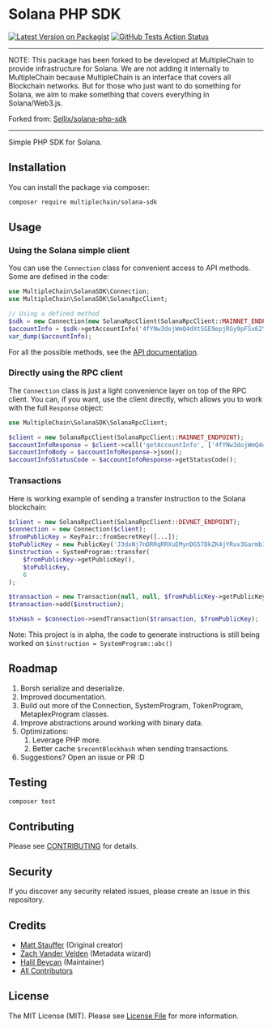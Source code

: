 # Solana PHP SDK

[![Latest Version on Packagist](https://img.shields.io/packagist/v/multiplechain/solana-sdk.svg?style=flat-square)](https://packagist.org/packages/multiplechain/solana-sdk)
[![GitHub Tests Action Status](https://github.com/multiplechain/solana-sdk/actions/workflows/test-and-code-check.yml/badge.svg?branch=master)](https://github.com/multiplechain/solana-sdk/actions?query=workflow%3Atest-and-code-check+branch%master)

---

NOTE: This package has been forked to be developed at MultipleChain to provide infrastructure for Solana. We are not adding it internally to MultipleChain because MultipleChain is an interface that covers all Blockchain networks. But for those who just want to do something for Solana, we aim to make something that covers everything in Solana/Web3.js.

Forked from: [Sellix/solana-php-sdk](https://github.com/Sellix/solana-php-sdk)

---

Simple PHP SDK for Solana.

## Installation

You can install the package via composer:

```bash
composer require multiplechain/solana-sdk
```

## Usage

### Using the Solana simple client

You can use the `Connection` class for convenient access to API methods. Some are defined in the code:

```php
use MultipleChain\SolanaSDK\Connection;
use MultipleChain\SolanaSDK\SolanaRpcClient;

// Using a defined method
$sdk = new Connection(new SolanaRpcClient(SolanaRpcClient::MAINNET_ENDPOINT));
$accountInfo = $sdk->getAccountInfo('4fYNw3dojWmQ4dXtSGE9epjRGy9pFSx62YypT7avPYvA');
var_dump($accountInfo);
```

For all the possible methods, see the [API documentation](https://docs.solana.com/developing/clients/jsonrpc-api).

### Directly using the RPC client

The `Connection` class is just a light convenience layer on top of the RPC client. You can, if you want, use the client directly, which allows you to work with the full `Response` object:

```php
use MultipleChain\SolanaSDK\SolanaRpcClient;

$client = new SolanaRpcClient(SolanaRpcClient::MAINNET_ENDPOINT);
$accountInfoResponse = $client->call('getAccountInfo', ['4fYNw3dojWmQ4dXtSGE9epjRGy9pFSx62YypT7avPYvA']);
$accountInfoBody = $accountInfoResponse->json();
$accountInfoStatusCode = $accountInfoResponse->getStatusCode();
``````

### Transactions

Here is working example of sending a transfer instruction to the Solana blockchain:

```php
$client = new SolanaRpcClient(SolanaRpcClient::DEVNET_ENDPOINT);
$connection = new Connection($client);
$fromPublicKey = KeyPair::fromSecretKey([...]);
$toPublicKey = new PublicKey('J3dxNj7nDRRqRRXuEMynDG57DkZK4jYRuv3Garmb1i99');
$instruction = SystemProgram::transfer(
    $fromPublicKey->getPublicKey(),
    $toPublicKey,
    6
);

$transaction = new Transaction(null, null, $fromPublicKey->getPublicKey());
$transaction->add($instruction);

$txHash = $connection->sendTransaction($transaction, $fromPublicKey);
```

Note: This project is in alpha, the code to generate instructions is still being worked on `$instruction = SystemProgram::abc()`

## Roadmap

1. Borsh serialize and deserialize.
2. Improved documentation.
3. Build out more of the Connection, SystemProgram, TokenProgram, MetaplexProgram classes.
4. Improve abstractions around working with binary data.
5. Optimizations:
   1. Leverage PHP more.
   2. Better cache `$recentBlockhash` when sending transactions.
6. Suggestions? Open an issue or PR :D

## Testing

```bash
composer test
```

## Contributing

Please see [CONTRIBUTING](CONTRIBUTING.md) for details.

## Security

If you discover any security related issues, please create an issue in this repository.

## Credits

- [Matt Stauffer](https://github.com/mattstauffer) (Original creator)
- [Zach Vander Velden](https://github.com/exzachlyvv) (Metadata wizard)
- [Halil Beycan](https://github.com/beycandeveloper) (Maintainer)
- [All Contributors](../../contributors)

## License

The MIT License (MIT). Please see [License File](LICENSE.md) for more information.
